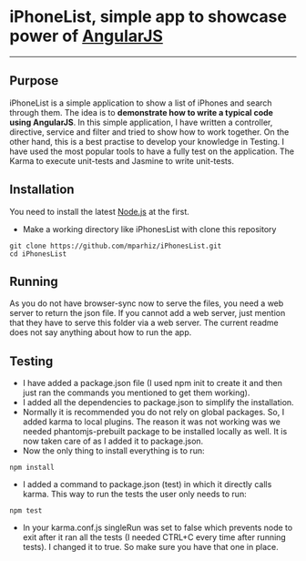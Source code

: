 # iPhoneList, simple app to showcase power of [AngularJS](http://www.angularjs.org/)

***

## Purpose

iPhoneList is a simple application to show a list of iPhones and search through them.
The idea is to **demonstrate how to write a typical code using AngularJS**. In this simple application, I have written a controller, directive, service and filter and tried to show how to work together.
On the other hand, this is a best practise to develop your knowledge in Testing. I have used the most popular tools to have a fully test on the application. The Karma to execute unit-tests and Jasmine to write unit-tests.

## Installation

You need to install the latest [Node.js](http://nodejs.org/download/) at the first. 


* Make a working directory like iPhonesList with clone this repository 

```
git clone https://github.com/mparhiz/iPhonesList.git
cd iPhonesList
```

## Running
As you do not have browser-sync now to serve the files, you need a web server to return the json file. If you cannot add a web server, just mention that they have to serve this folder via a web server. 
The current readme does not say anything about how to run the app.


## Testing

* I have added a package.json file (I used npm init to create it and then just ran the commands you mentioned to get them working).
* I added all the dependencies to package.json to simplify the installation.
* Normally it is recommended you do not rely on global packages. So, I added karma to local plugins. The reason it was not working was we needed phantomjs-prebuilt package to be installed locally as well. It is now taken care of as I added it to package.json.
* Now the only thing to install everything is to run: 

```
npm install
```

* I added a command to package.json (test) in which it directly calls karma. This way to run the tests the user only needs to run:
```
npm test
```

* In your karma.conf.js singleRun was set to false which prevents node to exit after it ran all the tests (I needed CTRL+C every time after running tests). I changed it to true. So make sure you have that one in place.

